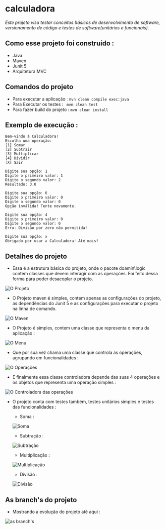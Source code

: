 # calculadora
*Este projeto visa testar conceitos básicos de desenvolvimento de software, versionamento de código e testes de software(unitários e funcionais).*


## Como esse projeto foi construído :

- Java
- Maven
- Junit 5
- Arquitetura MVC

## Comandos do projeto 
-  Para executar a aplicação : ```mvn clean compile exec:java```
-  Para Executar os testes : ``` mvn clean test```
-  Para fazer build do projeto : ```mvn clean install```

## Exemplo de execução :
```
Bem-vindo à Calculadora!
Escolha uma operação:
[1] Somar
[2] Subtrair
[3] Multiplicar
[4] Dividir
[X] Sair

Digite sua opção: 1
Digite o primeiro valor: 1
Digite o segundo valor: 2
Resultado: 3.0

Digite sua opção: 0
Digite o primeiro valor: 0
Digite o segundo valor: 0
Opção inválida! Tente novamente.

Digite sua opção: 4
Digite o primeiro valor: 0
Digite o segundo valor: 0
Erro: Divisão por zero não permitida!

Digite sua opção: x
Obrigado por usar a Calculadora! Até mais!
```

## Detalhes do projeto


- Essa é a estrutura básica do projeto, onde o pacote doamin\logic contem classes que 
devem interagir com as operações. Foi feito dessa forma para poder desacoplar o projeto.

![O Projeto](src/resources/o-projeto.png)

- O Projeto maven é simples, contem apenas as configurações do projeto, as dependências do 
Junit 5 e as configurações para executar o projeto na linha de comando.

![O Maven](src/resources/configuracao-maven.png)

- O Projeto é simples, contem uma classe que representa o menu da aplicação :

![O Menu](src/resources/menu-da-calculadora.png)

- Que por sua vez chama uma classe que controla as operações, agrupando em funcionalidades :

![O Operações](src/resources/operacoes-da-calculadora.png)

- E finalmente essa classe controladora depende das suas 4 operações e os objetos que representa uma operação simples :

![O Controladora das operações](src/resources/as-operacoes.png)

- O projeto conta com testes também, testes unitários simples e testes das funcionalidades :

    - Soma :
    
    ![Soma](src/resources/testes-soma.png)

    - Subtração :

    ![Subtração](src/resources/testes-subtracao.png)
    
    - Multiplicação :

    ![Multiplicação](src/resources/testes-multiplicacao.png)

    - Divisão :

    ![Divisão](src/resources/testes-divisao.png)

## As branch's do projeto

- Mostrando a evolução do projeto até aqui :

![as branch's](src/resources/branchs.png)

